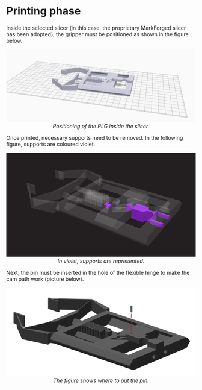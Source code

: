 # Printing phase

Inside the selected slicer (in this case, the proprietary MarkForged slicer has been adopted), the gripper must be positioned as shown in the figure below.

<p align="center">
  <img alt="slicer" src="/media/push-latch_slicer.PNG" width="750">
  <br>
    <em>Positioning of the PLG inside the slicer.</em>
</p>

Once printed, necessary supports need to be removed. In the following figure, supports are coloured violet.

<p align="center">
  <img alt="supports" src="/media/push-latch_support.PNG" width="750">
  <br>
    <em>In violet, supports are represented.</em>
</p>

Next, the pin must be inserted in the hole of the flexible hinge to make the cam path work (picture below).

<p align="center">
  <img alt="pin" src="/media/push-latch_pin.PNG" width="750">
  <br>
    <em>The figure shows where to put the pin.</em>
</p>

